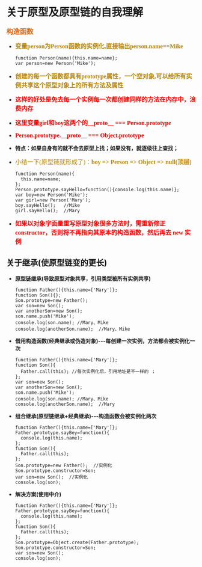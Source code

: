 # 关于原型及原型链的自我理解

<font face='微软雅黑' color='Chocolate' size='4'>**构造函数**</font>

  - <font face='微软雅黑' color='DarkGoldenRod' size='3'>**变量person为Person函数的实例化,直接输出person.name==Mike**</font>

        function Person(name){this.name=name};
        var person=new Person('Mike');

- <font face='微软雅黑' color='DarkGoldenRod' size='3'>**创建的每一个函数都具有prototype属性，一个空对象,可以给所有实例共享这个原型对象上的所有方法及属性**</font>

- <font face='微软雅黑' color='red' size='3'>**这样的好处是免去每一个实例每一次都创建同样的方法在内存中，浪费内存**</font>

- <font face='微软雅黑' color='red' size='3'>**这里变量girl和boy这两个的__proto__ === Person.prototype**</font>

- <font face='微软雅黑' color='red' size='3'>**Person.prototype.\_\_proto__ === Object.prototype**</font> 

- **特点：如果自身有的就不会去原型上找；如果没有，就逐级往上查找；** 

- <font face='微软雅黑' color='DarkGoldenRod' size='3'>小结一下(原型链就形成了)：**boy => Person => Object => null(顶层)**</font>  

      function Person(name){
        this.name=name;
      };
      Person.prototype.sayHello=function(){console.log(this.name)};
      var boy=new Person('Mike');
      var girl=new Person('Mary');
      boy.sayHello();   //Mike
      girl.sayHello();  //Mary

-  <font face='微软雅黑' color='red' size='3'>**如果以对象字面量重写原型对象很多方法时，需重新修正constructor，否则将不再指向其原本的构造函数，然后再去 new 实例**</font>    

## 关于继承(使原型链变的更长)

- **原型链继承(导致原型对象共享，引用类型被所有实例共享)**

      function Father(){this.name=['Mary']};
      function Son(){};
      Son.prototype=new Father();
      var son=new Son();
      var anotherSon=new Son();
      son.name.push('Mike');
      console.log(son.name); //Mary、Mike
      console.log(anotherSon.name);  //Mary、Mike

- **借用构造函数(经典继承或伪造对象)---每创建一次实例，方法都会被实例化一次**

      function Father(){this.name=['Mary']};
      function Son(){
        Father.call(this); //每次实例化后，引用地址是不一样的 ；
      };
      var son=new Son();
      var anotherSon=new Son();
      son.name.push('Mike');
      console.log(son.name); //Mary、Mike
      console.log(anotherSon.name);  //Mary

- **组合继承(原型链继承+经典继承)---构造函数会被实例化两次**

      function Father(){this.name=['Mary']};
      Father.prototype.sayBey=function(){
        console.log(this.name);
      };
      function Son(){
        Father.call(this);  
      };
      Son.prototype=new Father();  //实例化
      Son.prototype.constructor=Son;
      var son=new Son();  //实例化
      console.log(son);  

- **解决方案(使用中介)**

      function Father(){this.name=['Mary']};
      Father.prototype.sayBey=function(){
        console.log(this.name);
      };
      function Son(){
        Father.call(this);  
      };
      Son.prototype=Object.create(Father.prototype);  
      Son.prototype.constructor=Son;
      var son=new Son();  
      console.log(son);  